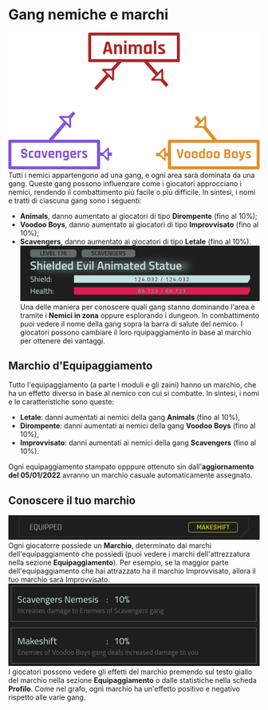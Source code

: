 # Gang nemiche e marchi
![EnemyGangGraph](/resources/mobile-tutorial/EnemyGangGraph.png)
Tutti i nemici appartengono ad una gang, e ogni area sarà dominata da una gang. Queste gang possono influenzare come i giocatori approcciano i nemici, rendendo il combattimento più facile o più difficile. In sintesi, i nomi e tratti di ciascuna gang sono i seguenti:
- **Animals**, danno aumentato ai giocatori di tipo **Dirompente** (fino al 10%);
- **Voodoo Boys**, danno aumentato ai giocatori di tipo **Improvvisato** (fino al 10%);
- **Scavengers**, danno aumentato ai giocatori di tipo **Letale** (fino al 10%).
![EnemyGang](/resources/mobile-tutorial/EnemyGang.png)
Una delle maniera per conoscere quali gang stanno dominando l'area è tramite i **Nemici in zona** oppure esplorando i dungeon. In combattimento puoi vedere il nome della gang sopra la barra di salute del nemico. I giocatori possono cambiare il loro rquipaggiamento in base al marchio per ottenere dei vantaggi.

## Marchio d'Equipaggiamento
Tutto l'equipaggiamento (a parte i moduli e gli zaini) hanno un marchio, che ha un effetto diverso in base al nemico con cui si combatte. In sintesi, i nomi e le caratteristiche sono queste:
- **Letale**: danni aumentati ai nemici della gang **Animals** (fino al 10%),
- **Dirompente**: danni aumentati ai nemici della gang **Voodoo Boys** (fino al 10%),
- **Improvvisato**: danni aumentati ai nemici della gang **Scavengers** (fino al 10%).

Ogni equipaggiamento stampato opppure ottenuto sin dall'**aggiornamento del 05/01/2022** avranno un marchio casuale automaticamente assegnato.

## Conoscere il tuo marchio
![EnemyGangMark](/resources/mobile-tutorial/EnemyGangMark.png)
Ogni giocatorre possiede un **Marchio**, determinato dai marchi dell'equipaggiamento che possiedi (puoi vedere i marchi dell'attrezzatura nella sezione **Equipaggiamento**). Per esempio, se la maggior parte dell'equipaggiamento che hai attrazzato ha il marchio Improvvisato, allora il tuo marchio sarà Improvvisato.
![EnemyGangStats](/resources/mobile-tutorial/EnemyGangStats.png)
I giocatori possono vedere gli effetti del marchio premendo sul testo giallo del marchio nella sezione **Equipaggiamento** o dalle statistiche nella scheda **Profilo**. Come nel grafo, ogni marchio ha un'effetto positivo e negativo rispetto alle varie gang.